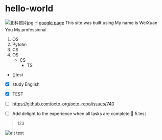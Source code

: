 # hello-world
![北科照片jpg](https://user-images.githubusercontent.com/62496238/126866000-7ca66661-44c4-4e64-9f3a-9e97a8159bd6.jpg)
🃏
[google page](https://translate.google.com/)
This site was built using 
My name is WeiXuan You
My professional
1. OS
2. Pytohn
3. CS
4. OS
     - CS
       - TS 
- []test
- [x] study English

- [x] TEST
- [ ] https://github.com/octo-org/octo-repo/issues/740
- [ ] Add delight to the experience when all tasks are complete :tada:
5.test
> 123

![alt text](https://user-images.githubusercontent.com/62496238/126865719-bf1bc408-7213-4cfc-a7b8-196b462c0b93.jpg)
